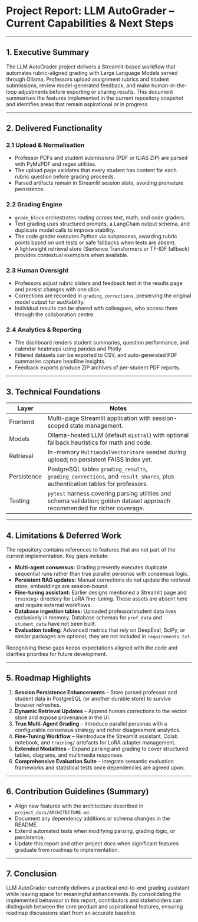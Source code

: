 # Project Report: LLM AutoGrader – Current Capabilities & Next Steps

---

## 1. Executive Summary

The LLM AutoGrader project delivers a Streamlit-based workflow that automates rubric-aligned grading with Large Language Models served through Ollama. Professors upload assignment rubrics and student submissions, review model-generated feedback, and make human-in-the-loop adjustments before exporting or sharing results. This document summarises the features implemented in the current repository snapshot and identifies areas that remain aspirational or in progress.

---

## 2. Delivered Functionality

### 2.1 Upload & Normalisation

* Professor PDFs and student submissions (PDF or ILIAS ZIP) are parsed with PyMuPDF and regex utilities.
* The upload page validates that every student has content for each rubric question before grading proceeds.
* Parsed artifacts remain in Streamlit session state, avoiding premature persistence.

### 2.2 Grading Engine

* `grade_block` orchestrates routing across text, math, and code graders.
* Text grading uses structured prompts, a LangChain output schema, and duplicate model calls to improve stability.
* The code grader executes Python via subprocess, awarding rubric points based on unit tests or safe fallbacks when tests are absent.
* A lightweight retrieval store (Sentence Transformers or TF-IDF fallback) provides contextual exemplars when available.

### 2.3 Human Oversight

* Professors adjust rubric sliders and feedback text in the results page and persist changes with one click.
* Corrections are recorded in `grading_corrections`, preserving the original model output for auditability.
* Individual results can be shared with colleagues, who access them through the collaboration centre.

### 2.4 Analytics & Reporting

* The dashboard renders student summaries, question performance, and calendar heatmaps using pandas and Plotly.
* Filtered datasets can be exported to CSV, and auto-generated PDF summaries capture headline insights.
* Feedback exports produce ZIP archives of per-student PDF reports.

---

## 3. Technical Foundations

| Layer | Notes |
| --- | --- |
| Frontend | Multi-page Streamlit application with session-scoped state management. |
| Models | Ollama-hosted LLM (default `mistral`) with optional fallback heuristics for math and code. |
| Retrieval | In-memory `MultimodalVectorStore` seeded during upload; no persistent FAISS index yet. |
| Persistence | PostgreSQL tables `grading_results`, `grading_corrections`, and `result_shares`, plus authentication tables for professors. |
| Testing | `pytest` harness covering parsing utilities and schema validation; golden dataset approach recommended for richer coverage. |

---

## 4. Limitations & Deferred Work

The repository contains references to features that are not part of the current implementation. Key gaps include:

* **Multi-agent consensus:** Grading presently executes duplicate sequential runs rather than true parallel personas with consensus logic.
* **Persistent RAG updates:** Manual corrections do not update the retrieval store; embeddings are session-bound.
* **Fine-tuning assistant:** Earlier designs mentioned a Streamlit page and `training/` directory for LoRA fine-tuning. These assets are absent here and require external workflows.
* **Database ingestion tables:** Uploaded professor/student data lives exclusively in memory. Database schemas for `prof_data` and `student_data` have not been built.
* **Evaluation tooling:** Advanced metrics that rely on DeepEval, SciPy, or similar packages are optional; they are not included in `requirements.txt`.

Recognising these gaps keeps expectations aligned with the code and clarifies priorities for future development.

---

## 5. Roadmap Highlights

1. **Session Persistence Enhancements** – Store parsed professor and student data in PostgreSQL (or another durable store) to survive browser refreshes.
2. **Dynamic Retrieval Updates** – Append human corrections to the vector store and expose provenance in the UI.
3. **True Multi-Agent Grading** – Introduce parallel personas with a configurable consensus strategy and richer disagreement analytics.
4. **Fine-Tuning Workflow** – Reintroduce the Streamlit assistant, Colab notebook, and `training/` artefacts for LoRA adapter management.
5. **Extended Modalities** – Expand parsing and grading to cover structured tables, diagrams, and multimedia responses.
6. **Comprehensive Evaluation Suite** – Integrate semantic evaluation frameworks and statistical tests once dependencies are agreed upon.

---

## 6. Contribution Guidelines (Summary)

* Align new features with the architecture described in `project_docs/ARCHITECTURE.md`.
* Document any dependency additions or schema changes in the README.
* Extend automated tests when modifying parsing, grading logic, or persistence.
* Update this report and other project docs when significant features graduate from roadmap to implementation.

---

## 7. Conclusion

LLM AutoGrader currently delivers a practical end-to-end grading assistant while leaving space for meaningful enhancements. By consolidating the implemented behaviour in this report, contributors and stakeholders can distinguish between the core product and aspirational features, ensuring roadmap discussions start from an accurate baseline.
